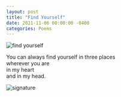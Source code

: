 ```yaml
---
layout: post
title: "Find Yourself"
date: 2021-11-06 00:00:00 -0400
categories: Poems
---
```


![find yourself](https://data.whicdn.com/images/335271010/original.gif)

You can always find yourself in three places <br>
wherever you are <br>
in my heart <br>
and in my head. <br>

![signature](https://robertalberto.com/ttdlmr.png) 
